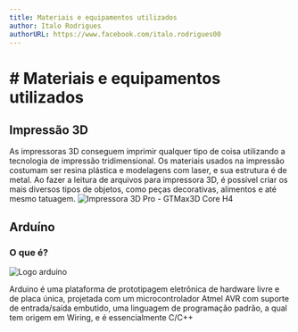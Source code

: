 ```yaml
---
title: Materiais e equipamentos utilizados
author: Italo Rodrigues
authorURL: https://www.facebook.com/italo.rodrigues00
---
```


# # Materiais e equipamentos utilizados
## Impressão 3D
As impressoras 3D conseguem imprimir qualquer tipo de coisa utilizando a tecnologia de impressão tridimensional. Os materiais usados na impressão costumam ser resina plástica e modelagens com laser, e sua estrutura é de metal. Ao fazer a leitura de arquivos para impressora 3D, é possível criar os mais diversos tipos de objetos, como peças decorativas, alimentos e até mesmo tatuagem.
![Impressora 3D Pro - GTMax3D Core H4](https://cdn.awsli.com.br/1000x1000/22/22114/produto/15550053/ed7da25909.jpg "Impressora 3D Pro - GTMax3D Core H4")

## Arduíno
### O que é?
![Logo arduíno](https://upload.wikimedia.org/wikipedia/commons/4/42/Arduino_Uno_logo.png "Logo arduíno")

Arduino é uma plataforma de prototipagem eletrônica de hardware livre e de placa única, projetada com um microcontrolador Atmel AVR com suporte de entrada/saída embutido, uma linguagem de programação padrão, a qual tem origem em Wiring, e é essencialmente C/C++